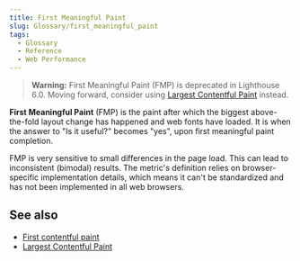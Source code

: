 ```yaml
---
title: First Meaningful Paint
slug: Glossary/first_meaningful_paint
tags:
  - Glossary
  - Reference
  - Web Performance
---
```


> **Warning:** First Meaningful Paint (FMP) is deprecated in Lighthouse 6.0.  Moving forward, consider using [Largest Contentful Paint](https://wicg.github.io/largest-contentful-paint/) instead.

**First Meaningful Paint** (FMP) is the paint after which the biggest above-the-fold layout change has happened and web fonts have loaded.  It is when the answer to "Is it useful?" becomes "yes", upon first meaningful paint completion.

FMP is very sensitive to small differences in the page load. This can lead to inconsistent (bimodal) results. The metric's definition relies on browser-specific implementation details, which means it can't be standardized and has not been implemented in all web browsers.

## See also

- [First contentful paint](/en-US/docs/Glossary/First_contentful_paint)
- [Largest Contentful Paint](https://wicg.github.io/largest-contentful-paint/)
